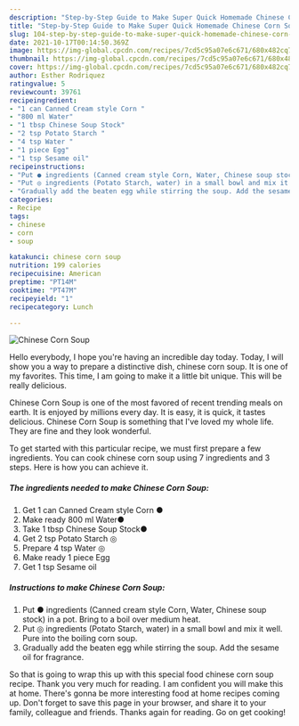 ```yaml
---
description: "Step-by-Step Guide to Make Super Quick Homemade Chinese Corn Soup"
title: "Step-by-Step Guide to Make Super Quick Homemade Chinese Corn Soup"
slug: 104-step-by-step-guide-to-make-super-quick-homemade-chinese-corn-soup
date: 2021-10-17T00:14:50.369Z
image: https://img-global.cpcdn.com/recipes/7cd5c95a07e6c671/680x482cq70/chinese-corn-soup-recipe-main-photo.jpg
thumbnail: https://img-global.cpcdn.com/recipes/7cd5c95a07e6c671/680x482cq70/chinese-corn-soup-recipe-main-photo.jpg
cover: https://img-global.cpcdn.com/recipes/7cd5c95a07e6c671/680x482cq70/chinese-corn-soup-recipe-main-photo.jpg
author: Esther Rodriquez
ratingvalue: 5
reviewcount: 39761
recipeingredient:
- "1 can Canned Cream style Corn "
- "800 ml Water"
- "1 tbsp Chinese Soup Stock"
- "2 tsp Potato Starch "
- "4 tsp Water "
- "1 piece Egg"
- "1 tsp Sesame oil"
recipeinstructions:
- "Put ● ingredients (Canned cream style Corn, Water, Chinese soup stock) in a pot. Bring to a boil over medium heat."
- "Put ◎ ingredients (Potato Starch, water) in a small bowl and mix it well. Pure into the boiling corn soup."
- "Gradually add the beaten egg while stirring the soup. Add the sesame oil for fragrance."
categories:
- Recipe
tags:
- chinese
- corn
- soup

katakunci: chinese corn soup 
nutrition: 199 calories
recipecuisine: American
preptime: "PT14M"
cooktime: "PT47M"
recipeyield: "1"
recipecategory: Lunch

---
```



![Chinese Corn Soup](https://img-global.cpcdn.com/recipes/7cd5c95a07e6c671/680x482cq70/chinese-corn-soup-recipe-main-photo.jpg)

Hello everybody, I hope you're having an incredible day today. Today, I will show you a way to prepare a distinctive dish, chinese corn soup. It is one of my favorites. This time, I am going to make it a little bit unique. This will be really delicious.

Chinese Corn Soup is one of the most favored of recent trending meals on earth. It is enjoyed by millions every day. It is easy, it is quick, it tastes delicious. Chinese Corn Soup is something that I've loved my whole life. They are fine and they look wonderful.




To get started with this particular recipe, we must first prepare a few ingredients. You can cook chinese corn soup using 7 ingredients and 3 steps. Here is how you can achieve it.

<!--inarticleads1-->

##### The ingredients needed to make Chinese Corn Soup:

1. Get 1 can Canned Cream style Corn ●
1. Make ready 800 ml Water●
1. Take 1 tbsp Chinese Soup Stock●
1. Get 2 tsp Potato Starch ◎
1. Prepare 4 tsp Water ◎
1. Make ready 1 piece Egg
1. Get 1 tsp Sesame oil




<!--inarticleads2-->

##### Instructions to make Chinese Corn Soup:

1. Put ● ingredients (Canned cream style Corn, Water, Chinese soup stock) in a pot. Bring to a boil over medium heat.
1. Put ◎ ingredients (Potato Starch, water) in a small bowl and mix it well. Pure into the boiling corn soup.
1. Gradually add the beaten egg while stirring the soup. Add the sesame oil for fragrance.




So that is going to wrap this up with this special food chinese corn soup recipe. Thank you very much for reading. I am confident you will make this at home. There's gonna be more interesting food at home recipes coming up. Don't forget to save this page in your browser, and share it to your family, colleague and friends. Thanks again for reading. Go on get cooking!
